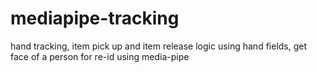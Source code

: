 # mediapipe-tracking
hand tracking, item pick up and item release logic using hand fields, get face of a person for re-id using media-pipe
